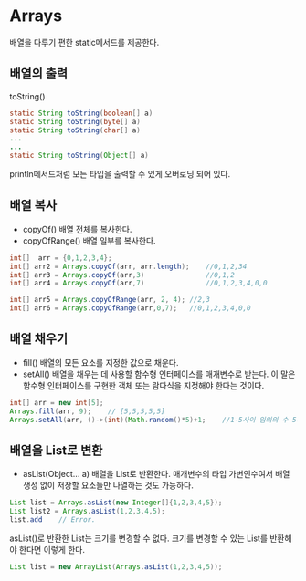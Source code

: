 # Arrays

배열을 다루기 편한 static메서드를 제공한다.

## 배열의 출력
toString()

```java
static String toString(boolean[] a)
static String toString(byte[] a)
static String toString(char[] a)
...
...
static String toString(Object[] a)
```

println메서드처럼 모든 타입을 출력할 수 있게 오버로딩 되어 있다.

## 배열 복사
- copyOf()
배열 전체를 복사한다.
- copyOfRange()
배열 일부를 복사한다.

```java
int[]  arr = {0,1,2,3,4};
int[] arr2 = Arrays.copyOf(arr, arr.length);	//0,1,2,34
int[] arr3 = Arrays.copyOf(arr,3)				//0,1,2
int[] arr4 = Arrays.copyOf(arr,7)				//0,1,2,3,4,0,0

int[] arr5 = Arrays.copyOfRange(arr, 2, 4);	//2,3
int[] arr6 = Arrays.copyOfRange(arr,0,7);	//0,1,2,3,4,0,0
```

## 배열 채우기
- fill()
배열의 모든 요소를 지정한 값으로 채운다.
- setAll()
배열을 채우는 데 사용할 함수형 인터페이스를 매개변수로 받는다. 이 말은 함수형 인터페이스를 구현한 객체 또는 람다식을 지정해야 한다는 것이다.

```java
int[] arr = new int[5];
Arrays.fill(arr, 9);	// [5,5,5,5,5]
Arrays.setAll(arr, ()->(int)(Math.random()*5)+1;	//1-5사이 임의의 수 5개 저장.
```
## 배열을 List로 변환
- asList(Object... a)
배열을 List로 반환한다. 매개변수의 타입 가변인수여서 배열 생성 없이 저장할 요소들만 나열하는 것도 가능하다.
```java
List list = Arrays.asList(new Integer[]{1,2,3,4,5});
List list2 = Arrays.asList(1,2,3,4,5);
list.add	// Error.
```
asList()로 반환한 List는 크기를 변경할 수 없다.
크기를 변경할 수 있는 List를 반환해야 한다면 이렇게 한다.
```java
List list = new ArrayList(Arrays.asList(1,2,3,4,5));
```